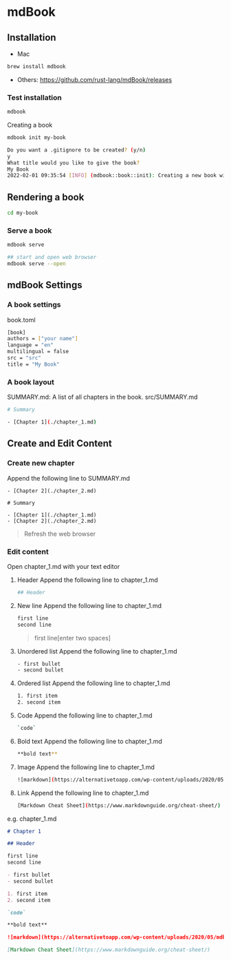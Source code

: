 # mdBook

## Installation

- Mac

```sh
brew install mdbook
```

- Others: https://github.com/rust-lang/mdBook/releases

### Test installation

```sh
mdbook
```

Creating a book

```sh
mdbook init my-book
```

```sh
Do you want a .gitignore to be created? (y/n)
y
What title would you like to give the book?
My Book
2022-02-01 09:35:54 [INFO] (mdbook::book::init): Creating a new book with stub content
```

## Rendering a book

```sh
cd my-book
```

### Serve a book

```sh
mdbook serve
```

```sh
## start and open web browser
mdbook serve --open
```

## mdBook Settings

### A book settings

book.toml

```sh
[book]
authors = ["your name"]
language = "en"
multilingual = false
src = "src"
title = "My Book"
```

### A book layout

SUMMARY.md: A list of all chapters in the book.
src/SUMMARY.md

```sh
# Summary

- [Chapter 1](./chapter_1.md)
```

## Create and Edit Content

### Create new chapter

Append the following line to SUMMARY.md

```
- [Chapter 2](./chapter_2.md)
```

```
# Summary

- [Chapter 1](./chapter_1.md)
- [Chapter 2](./chapter_2.md)
```

> Refresh the web browser

### Edit content

Open chapter_1.md with your text editor

1. Header
   Append the following line to chapter_1.md

   ```sh
   ## Header
   ```

2. New line
   Append the following line to chapter_1.md

   ```sh
   first line
   second line
   ```

   > first line[enter two spaces]

3. Unordered list
   Append the following line to chapter_1.md

   ```sh
   - first bullet
   - second bullet
   ```

4. Ordered list
   Append the following line to chapter_1.md

   ```sh
   1. first item
   2. second item
   ```

5. Code
   Append the following line to chapter_1.md

   ```sh
   `code`
   ```

6. Bold text
   Append the following line to chapter_1.md

   ```sh
   **bold text**
   ```

7. Image
   Append the following line to chapter_1.md

   ```sh
   ![markdown](https://alternativetoapp.com/wp-content/uploads/2020/05/mdbook_158088.png)
   ```

8. Link
   Append the following line to chapter_1.md

   ```sh
   [Markdown Cheat Sheet](https://www.markdownguide.org/cheat-sheet/)
   ```

e.g. chapter_1.md

```md
# Chapter 1

## Header

first line  
second line

- first bullet
- second bullet

1. first item
2. second item

`code`

**bold text**

![markdown](https://alternativetoapp.com/wp-content/uploads/2020/05/mdbook_158088.png)

[Markdown Cheat Sheet](https://www.markdownguide.org/cheat-sheet/)
```
